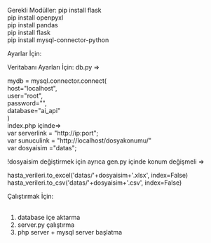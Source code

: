 Gerekli Modüller:
pip install flask <br>
pip install openpyxl <br>
pip install pandas <br>
pip install flask <br>
pip install mysql-connector-python <br>

Ayarlar İçin:<br>

Veritabanı Ayarları İçin:
db.py =><br>

mydb = mysql.connector.connect(<br>
  host="localhost",<br>
  user="root",<br>
  password="",<br>
  database="ai_api"<br>
)<br>
index.php içinde=><br>
var serverlink = "http://ip:port";<br>
var sunuculink = "http://localhost/dosyakonumu/"<br>
var dosyaisim ="datas";<br>

!dosyaisim değiştirmek için ayrıca gen.py içinde konum değişmeli =><br>

hasta_verileri.to_excel('datas/'+dosyaisim+'.xlsx', index=False)<br>
hasta_verileri.to_csv('datas/'+dosyaisim+'.csv', index=False)<br>

Çalıştırmak İçin:<br>
<br>
1) database içe aktarma<br>
2) server.py çalıştırma<br>
3) php server + mysql server başlatma<br>
